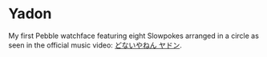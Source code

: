# Yadon
My first Pebble watchface featuring eight Slowpokes arranged in a circle as seen in the official music video: [どないやねん ヤドン](http://youtu.be/Ce5mRvkAePU).
